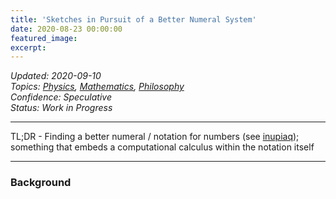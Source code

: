 ```yaml
---
title: 'Sketches in Pursuit of a Better Numeral System'
date: 2020-08-23 00:00:00
featured_image: 
excerpt: 
---
```

*Updated: 2020-09-10*  
*Topics: [Physics](https://mundyreimer.github.io/archive), [Mathematics](https://mundyreimer.github.io/archive), [Philosophy](https://mundyreimer.github.io/archive)*  
*Confidence: Speculative*  
*Status: Work in Progress* 

---

TL;DR - Finding a better numeral / notation for numbers (see [inupiaq](https://youtu.be/EyS6FfczH0Q)); something that embeds a computational calculus within the notation itself

---

### Background

